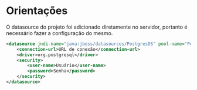 # Orientações

O datasource do projeto foi adicionado diretamente no servidor, portanto é necessário fazer a configuração do mesmo.

```xml
<datasource jndi-name="java:jboss/datasources/PostgresDS" pool-name="PostgresDS" enabled="true" use-java-context="true">
    <connection-url>URL de conexão</connection-url>
    <driver>org.postgresql</driver>
    <security>
        <user-name>Usuário</user-name>
        <password>Senha</password>
    </security>
</datasource>
```
